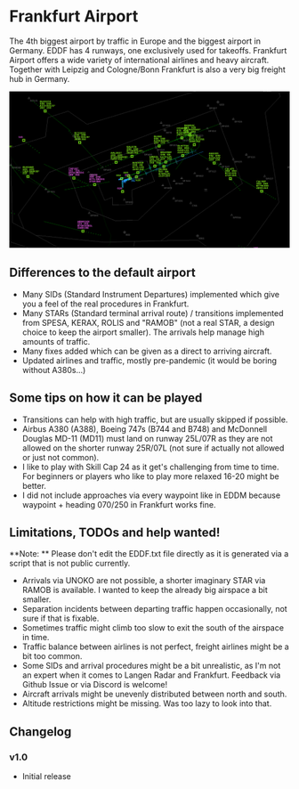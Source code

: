 # Frankfurt Airport

The 4th biggest airport by traffic in Europe and the biggest airport in Germany. EDDF has 4 runways, one exclusively used for takeoffs. Frankfurt Airport offers a wide variety of international airlines and heavy aircraft. Together with Leipzig and Cologne/Bonn Frankfurt is also a very big freight hub in Germany.

![Overview of Frankfurt Airport](images/eddf1.png)

## Differences to the default airport

- Many SIDs (Standard Instrument Departures) implemented which give you a feel of the real procedures in Frankfurt.
- Many STARs (Standard terminal arrival route) / transitions implemented from SPESA, KERAX, ROLIS and "RAMOB" (not a real STAR, a design choice to keep the airport smaller). The arrivals help manage high amounts of traffic.
- Many fixes added which can be given as a direct to arriving aircraft.
- Updated airlines and traffic, mostly pre-pandemic (it would be boring without A380s...)

## Some tips on how it can be played

- Transitions can help with high traffic, but are usually skipped if possible.
- Airbus A380 (A388), Boeing 747s (B744 and B748) and McDonnell Douglas MD-11 (MD11) must land on runway 25L/07R as they are not allowed on the shorter runway 25R/07L (not sure if actually not allowed or just not common).
- I like to play with Skill Cap 24 as it get's challenging from time to time. For beginners or players who like to play more relaxed 16-20 might be better.
- I did not include approaches via every waypoint like in EDDM because waypoint + heading 070/250 in Frankfurt works fine.

## Limitations, TODOs and help wanted!

**Note: ** Please don't edit the EDDF.txt file directly as it is generated via a script that is not public currently.

- Arrivals via UNOKO are not possible, a shorter imaginary STAR via RAMOB is available. I wanted to keep the already big airspace a bit smaller.
- Separation incidents between departing traffic happen occasionally, not sure if that is fixable.
- Sometimes traffic might climb too slow to exit the south of the airspace in time.
- Traffic balance between airlines is not perfect, freight airlines might be a bit too common.
- Some SIDs and arrival procedures might be a bit unrealistic, as I'm not an expert when it comes to Langen Radar and Frankfurt. Feedback via Github Issue or via Discord is welcome!
- Aircraft arrivals might be unevenly distributed between north and south.
- Altitude restrictions might be missing. Was too lazy to look into that.

## Changelog

### v1.0

- Initial release


